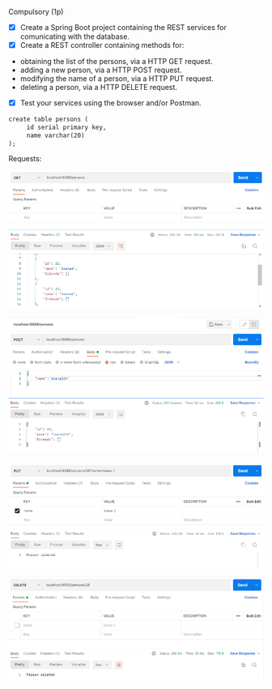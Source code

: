 Compulsory (1p)

- [x] Create a Spring Boot project containing the REST services for comunicating with the database.
- [x] Create a REST controller containing methods for:
- obtaining the list of the persons, via a HTTP GET request.
- adding a new person, via a HTTP POST request.
- modifying the name of a person, via a HTTP PUT request.
- deleting a person, via a HTTP DELETE request.
- [x] Test your services using the browser and/or Postman.


```postgresql
create table persons (
     id serial primary key,
     name varchar(20)
);

```

Requests:

![img.png](img.png)

![img_1.png](img_1.png)

![img_2.png](img_2.png)

![img_3.png](img_3.png)